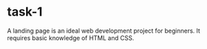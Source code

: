 # task-1
A landing page is an ideal web development project for beginners. It requires basic knowledge of HTML and CSS.
